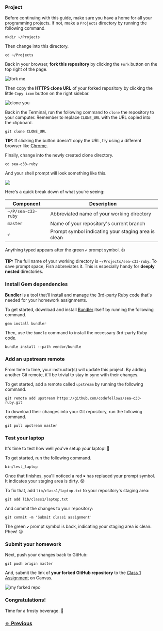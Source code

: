 ### Project

Before continuing with this guide, make sure you have a home for all your programming projects. If not, make a `Projects` directory by running the following command.

```
mkdir ~/Projects
```

Then change into this directory.

```
cd ~/Projects
```

Back in your browser, **fork this repository** by clicking the `Fork` button on the top right of the page.

![fork me](https://i.imgur.com/JjaRBfW.png)

Then copy the **HTTPS clone URL** of your forked repository by clicking the little `Copy icon` button on the right sidebar.

![clone you](https://i.imgur.com/NYj4fAo.png)

Back in the Terminal, run the following command to `clone` the repository to your computer. Remember to replace `CLONE_URL` with the URL copied into the clipboard.

```
git clone CLONE_URL
```

**TIP:** If clicking the button doesn't copy the URL, try using a different browser like [Chrome](https://www.google.com/chrome/browser/).

Finally, change into the newly created clone directory.

```
cd sea-c33-ruby
```

And your shell prompt will look something like this.

![](http://i.imgur.com/IwwRNwO.png)

Here's a quick break down of what you're seeing:

| Component          | Description                                         |
| ------------------ | --------------------------------------------------- |
| `~/P/sea-c33-ruby` | Abbreviated name of your working directory          |
| `master`           | Name of your repository's current branch            |
| `✔`                | Prompt symbol indicating your staging area is clean |

Anything typed appears after the green `✔` prompt symbol. :+1:

**TIP:** The full name of your working directory is `~/Projects/sea-c33-ruby`. To save prompt space, Fish abbreviates it. This is especially handy for **deeply nested** directories.


### Install Gem dependencies

**Bundler** is a tool that'll install and manage the 3rd-party Ruby code that's needed for your homework assignments.

To get started, download and install [Bundler](http://bundler.io/) itself by running the following command.

```
gem install bundler
```

Then, use the `bundle` command to install the necessary 3rd-party Ruby code.

```
bundle install --path vendor/bundle
```


### Add an upstream remote

From time to time, your instructor(s) will update this project. By adding another Git remote, it'll be trivial to stay in sync with their changes.

To get started, add a remote called `upstream` by running the following command.

```
git remote add upstream https://github.com/codefellows/sea-c33-ruby.git
```

To download their changes into your Git repository, run the following command.

```
git pull upstream master
```


### Test your laptop

It's time to test how well you've setup your laptop! :8ball:

To get started, run the following command.

```
bin/test_laptop
```

Once that finishes, you'll noticed a red `✖` has replaced your prompt symbol. It indicates your staging area is dirty. :worried:

To fix that, add `lib/class1/laptop.txt` to your repository's staging area:

```
git add lib/class1/laptop.txt
```

And commit the changes to your repository:

```
git commit -m 'Submit class1 assignment'
```

The green `✔` prompt symbol is back, indicating your staging area is clean. Phew! :relieved:


### Submit your homework

Next, push your changes back to GitHub:

```
git push origin master
```

And, submit the link of **your forked GitHub repository** to the [Class 1 Assignment](https://canvas.instructure.com/courses/880907/assignments/3003935)  on Canvas.

![my forked repo](https://i.imgur.com/g9UtQoL.png)


### Congratulations!

Time for a frosty beverage. :beers:


### [⇐ Previous](1_git.md)
